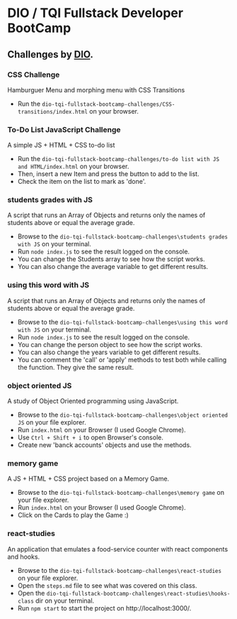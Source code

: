 # DIO / TQI Fullstack Developer BootCamp
## Challenges by [DIO](https://www.dio.me/).

### CSS Challenge
Hamburguer Menu and morphing menu with CSS Transitions
- Run the ```dio-tqi-fullstack-bootcamp-challenges/CSS-transitions/index.html``` on your browser.

### To-Do List JavaScript Challenge
A simple JS + HTML + CSS to-do list
- Run the ```dio-tqi-fullstack-bootcamp-challenges/to-do list with JS and HTML/index.html``` on your browser.
- Then, insert a new Item and press the button to add to the list.
- Check the item on the list to mark as 'done'.

### students grades with JS
A script that runs an Array of Objects and returns only the names of students above or equal the average grade.
- Browse to the ```dio-tqi-fullstack-bootcamp-challenges\students grades with JS``` on your terminal.
- Run ```node index.js``` to see the result logged on the console.
- You can change the Students array to see how the script works.
- You can also change the average variable to get different results.

### using this word with JS
A script that runs an Array of Objects and returns only the names of students above or equal the average grade.
- Browse to the ```dio-tqi-fullstack-bootcamp-challenges\using this word with JS``` on your terminal.
- Run ```node index.js``` to see the result logged on the console.
- You can change the person object to see how the script works.
- You can also change the years variable to get different results.
- You can comment the 'call' or 'apply' methods to test both while calling the function. They give the same result.

### object oriented JS
A study of Object Oriented programming using JavaScript.
- Browse to the ```dio-tqi-fullstack-bootcamp-challenges\object oriented JS``` on your file explorer.
- Run ```index.html``` on your Browser (I used Google Chrome).
- Use ```Ctrl + Shift + i``` to open Browser's console.
- Create new 'banck accounts' objects and use the methods.

### memory game
A JS + HTML + CSS project based on a Memory Game.
- Browse to the ```dio-tqi-fullstack-bootcamp-challenges\memory game``` on your file explorer.
- Run ```index.html``` on your Browser (I used Google Chrome).
- Click on the Cards to play the Game :)

### react-studies
An application that emulates a food-service counter with react components and hooks.
- Browse to the ```dio-tqi-fullstack-bootcamp-challenges\react-studies``` on your file explorer.
- Open the ```steps.md``` file to see what was covered on this class.
- Open the ```dio-tqi-fullstack-bootcamp-challenges\react-studies\hooks-class``` dir on your terminal.
- Run ```npm start``` to start the project on http://localhost:3000/.
